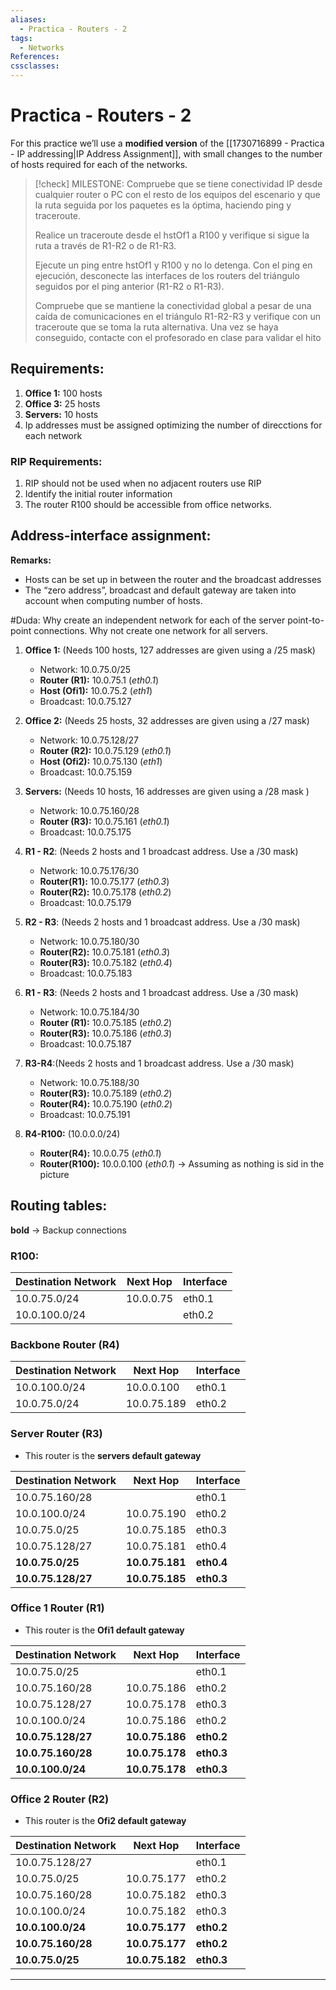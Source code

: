 ```yaml
---
aliases:
  - Practica - Routers - 2
tags:
  - Networks
References: 
cssclasses:
---
```

# Practica - Routers - 2
For this practice we’ll use a **modified version** of the [[1730716899 - Practica - IP addressing|IP Address Assignment]], with small changes to the number of hosts required for each of the networks. 


> [!check] MILESTONE:
> Compruebe que se tiene conectividad IP desde cualquier router o PC con el resto de los equipos del escenario y que la ruta seguida por los paquetes es la óptima, haciendo ping y traceroute. 
> 
> Realice un traceroute desde el hstOf1 a R100 y verifique si sigue la ruta a través de R1-R2 o de R1-R3. 
> 
> Ejecute un ping entre hstOf1 y R100 y no lo detenga. Con el ping en ejecución, desconecte las interfaces de los routers del triángulo seguidos por el ping anterior (R1-R2 o R1-R3).
> 
> Compruebe que se mantiene la conectividad global a pesar de una caída de comunicaciones en el triángulo R1-R2-R3 y verifique con un traceroute que se toma la ruta alternativa. Una vez se haya conseguido, contacte con el profesorado en clase para validar el hito 

## Requirements: 
1. **Office 1:** 100 hosts
2. **Office 3:** 25 hosts 
3. **Servers:** 10 hosts 
4. Ip addresses must be assigned optimizing the number of direcctions for each network 
### RIP Requirements:
1. RIP should not be used when no adjacent routers use RIP
2. Identify the initial router information
3. The router R100 should be accessible from office networks. 

## Address-interface assignment: 

**Remarks:** 
+ Hosts can be set up in between the router and the broadcast addresses
+ The “zero address”, broadcast and default gateway are taken into account when computing number of hosts. 

#Duda: Why create an independent network for each of the server point-to-point connections. Why not create one network for all servers. 

1. **Office 1:** (Needs 100 hosts, 127 addresses are given using a /25 mask)
	+ Network: 10.0.75.0/25
	+ **Router (R1):** 10.0.75.1 (*eth0.1*)
	+ **Host (Ofi1):** 10.0.75.2 (*eth1*)
	+ Broadcast: 10.0.75.127
	  
2. **Office 2:** (Needs 25 hosts, 32 addresses are given using a /27 mask)
	+ Network: 10.0.75.128/27
	+ **Router (R2):** 10.0.75.129 (*eth0.1*)
	+ **Host (Ofi2):** 10.0.75.130 (*eth1*)
	+ Broadcast: 10.0.75.159
	  
3. **Servers:** (Needs 10 hosts, 16 addresses are given using a /28 mask ) 
	+ Network: 10.0.75.160/28 
	+ **Router (R3):** 10.0.75.161 (*eth0.1*)
	+ Broadcast: 10.0.75.175
	  
4. **R1 - R2**: (Needs 2 hosts and 1 broadcast address. Use a /30 mask)
	+ Network: 10.0.75.176/30 
	+ **Router(R1):** 10.0.75.177 (*eth0.3*)
	+ **Router(R2):** 10.0.75.178 (*eth0.2*)
	+ Broadcast: 10.0.75.179
	  
5. **R2 - R3**: (Needs 2 hosts and 1 broadcast address. Use a /30 mask)
	+ Network: 10.0.75.180/30
	+ **Router(R2):** 10.0.75.181 (*eth0.3*)
	+ **Router(R3):** 10.0.75.182  (*eth0.4*)
	+ Broadcast: 10.0.75.183
	  
6. **R1 - R3**: (Needs 2 hosts and 1 broadcast address. Use a /30 mask)
	+ Network: 10.0.75.184/30
	+ **Router (R1):** 10.0.75.185 (*eth0.2*)
	+ **Router(R3):** 10.0.75.186 (*eth0.3*)
	+ Broadcast: 10.0.75.187
	  
7. **R3-R4**:(Needs 2 hosts and 1 broadcast address. Use a /30 mask)
	+ Network: 10.0.75.188/30
	+ **Router(R3):** 10.0.75.189 (*eth0.2*)
	+ **Router(R4):** 10.0.75.190 (*eth0.2*)
	+ Broadcast: 10.0.75.191
	  
8. **R4-R100:** (10.0.0.0/24)
	+ **Router(R4):** 10.0.0.75 (*eth0.1*)
	+ **Router(R100):** 10.0.0.100 (*eth0.1*) → Assuming as nothing is sid in the picture
## Routing tables: 
**bold** → Backup connections

### R100: 

| Destination Network | Next Hop  | Interface |
| ------------------- | --------- | --------- |
| 10.0.75.0/24        | 10.0.0.75 | eth0.1    |
| 10.0.100.0/24       |           | eth0.2    |
### Backbone Router (R4)

| Destination Network | Next Hop    | Interface |
| ------------------- | ----------- | --------- |
| 10.0.100.0/24       | 10.0.0.100  | eth0.1    |
| 10.0.75.0/24        | 10.0.75.189 | eth0.2    |

### Server Router (R3)
+ This router is the **servers default gateway**

| Destination Network | Next Hop        | Interface  |
| ------------------- | --------------- | ---------- |
| 10.0.75.160/28      |                 | eth0.1     |
| 10.0.100.0/24       | 10.0.75.190     | eth0.2     |
| 10.0.75.0/25        | 10.0.75.185     | eth0.3     |
| 10.0.75.128/27      | 10.0.75.181<br> | eth0.4     |
| **10.0.75.0/25**    | **10.0.75.181** | **eth0.4** |
| **10.0.75.128/27**  | **10.0.75.185** | **eth0.3** |

### Office 1 Router (R1)
+ This router is the **Ofi1 default gateway**

| Destination Network | Next Hop        | Interface  |
| ------------------- | --------------- | ---------- |
| 10.0.75.0/25        |                 | eth0.1     |
| 10.0.75.160/28      | 10.0.75.186     | eth0.2     |
| 10.0.75.128/27      | 10.0.75.178     | eth0.3     |
| 10.0.100.0/24       | 10.0.75.186     | eth0.2     |
| **10.0.75.128/27**  | **10.0.75.186** | **eth0.2** |
| **10.0.75.160/28**  | **10.0.75.178** | **eth0.3** |
| **10.0.100.0/24**   | **10.0.75.178** | **eth0.3** |


### Office 2 Router (R2)
+ This router is the **Ofi2 default gateway**

| Destination Network | Next Hop            | Interface  |
| ------------------- | ------------------- | ---------- |
| 10.0.75.128/27      |                     | eth0.1     |
| 10.0.75.0/25        | 10.0.75.177         | eth0.2     |
| 10.0.75.160/28      | 10.0.75.182         | eth0.3     |
| 10.0.100.0/24       | 10.0.75.182         | eth0.3     |
| **10.0.100.0/24**   | **10.0.75.177**     | **eth0.2** |
| **10.0.75.160/28**  | **10.0.75.177**     | **eth0.2** |
| **10.0.75.0/25**    | **10.0.75.182**<br> | **eth0.3** |

***